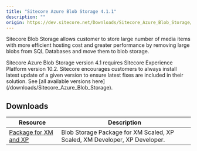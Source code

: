 ```yaml
---
title: "Sitecore Azure Blob Storage 4.1.1"
description: ""
origin: https://dev.sitecore.net/Downloads/Sitecore_Azure_Blob_Storage/1x/Sitecore_Azure_Blob_Storage_411
---
```


Sitecore Blob Storage allows customer to store large number of media items with more efficient hosting cost and greater performance by removing large blobs from SQL Databases and move them to blob storage.

  <Alert variant='warning' mb={4}>
    <AlertIcon />
    Sitecore Azure Blob Storage version 4.1 requires Sitecore Experience Platform version 10.2.
  </Alert>
  
  <Alert variant='warning' mb={4}>
    <AlertIcon />
    Sitecore encourages customers to always install latest update of a given version to ensure latest fixes are included in their solution. See [all available versions here](/downloads/Sitecore_Azure_Blob_Storage).
  </Alert>
  

## Downloads

 | Resource | Description |
 | --- | --- |
 | [Package for XM and XP](https://scdp.blob.core.windows.net/downloads/Sitecore%20Azure%20Blob%20Storage/1x/Sitecore%20Azure%20Blob%20Storage%20411/Secure/Sitecore.BlobStorageProvider%204.1.1%20rev.%2000677.scwdp.zip) | Blob Storage Package for XM Scaled, XP Scaled, XM Developer, XP Developer. |